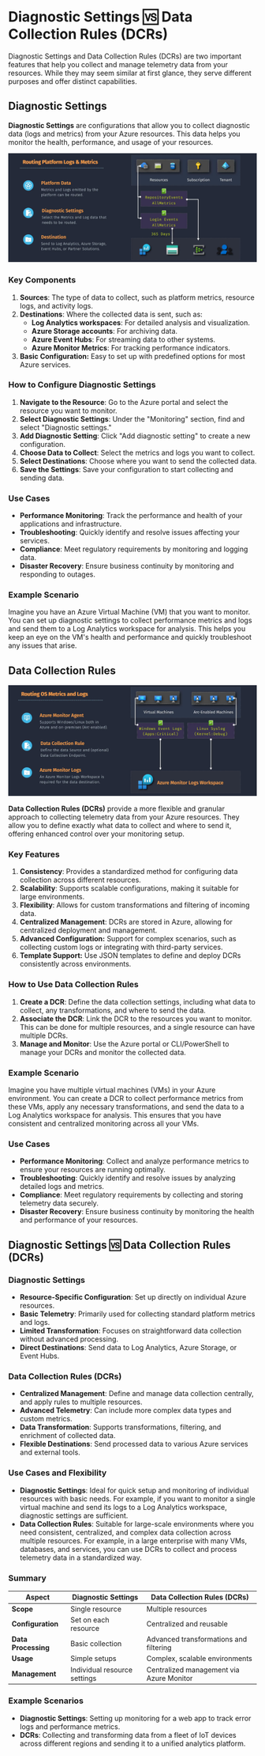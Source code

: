 # Diagnostic Settings 🆚 Data Collection Rules (DCRs)

Diagnostic Settings and Data Collection Rules (DCRs) are two important features that help you collect and manage telemetry data from your resources. While they may seem similar at first glance, they serve different purposes and offer distinct capabilities.

## **Diagnostic Settings**

**Diagnostic Settings** are configurations that allow you to collect diagnostic data (logs and metrics) from your Azure resources. This data helps you monitor the health, performance, and usage of your resources.

![alt text](images/az-diagnostic-settings.png)

### **Key Components**

1. **Sources**: The type of data to collect, such as platform metrics, resource logs, and activity logs.
2. **Destinations**: Where the collected data is sent, such as:
   - **Log Analytics workspaces**: For detailed analysis and visualization.
   - **Azure Storage accounts**: For archiving data.
   - **Azure Event Hubs**: For streaming data to other systems.
   - **Azure Monitor Metrics**: For tracking performance indicators.
3. **Basic Configuration:** Easy to set up with predefined options for most Azure services.

### **How to Configure Diagnostic Settings**

1. **Navigate to the Resource**: Go to the Azure portal and select the resource you want to monitor.
2. **Select Diagnostic Settings**: Under the "Monitoring" section, find and select "Diagnostic settings."
3. **Add Diagnostic Setting**: Click "Add diagnostic setting" to create a new configuration.
4. **Choose Data to Collect**: Select the metrics and logs you want to collect.
5. **Select Destinations**: Choose where you want to send the collected data.
6. **Save the Settings**: Save your configuration to start collecting and sending data.

### **Use Cases**

- **Performance Monitoring**: Track the performance and health of your applications and infrastructure.
- **Troubleshooting**: Quickly identify and resolve issues affecting your services.
- **Compliance**: Meet regulatory requirements by monitoring and logging data.
- **Disaster Recovery**: Ensure business continuity by monitoring and responding to outages.

### **Example Scenario**

Imagine you have an Azure Virtual Machine (VM) that you want to monitor. You can set up diagnostic settings to collect performance metrics and logs and send them to a Log Analytics workspace for analysis. This helps you keep an eye on the VM's health and performance and quickly troubleshoot any issues that arise.

## **Data Collection Rules**

![alt text](images/az-dcr.png)

**Data Collection Rules (DCRs)** provide a more flexible and granular approach to collecting telemetry data from your Azure resources. They allow you to define exactly what data to collect and where to send it, offering enhanced control over your monitoring setup.

### **Key Features**

1. **Consistency**: Provides a standardized method for configuring data collection across different resources.
2. **Scalability**: Supports scalable configurations, making it suitable for large environments.
3. **Flexibility**: Allows for custom transformations and filtering of incoming data.
4. **Centralized Management**: DCRs are stored in Azure, allowing for centralized deployment and management.
5. **Advanced Configuration:** Support for complex scenarios, such as collecting custom logs or integrating with third-party services.
6. **Template Support:** Use JSON templates to define and deploy DCRs consistently across environments.

### **How to Use Data Collection Rules**

1. **Create a DCR**: Define the data collection settings, including what data to collect, any transformations, and where to send the data.
2. **Associate the DCR**: Link the DCR to the resources you want to monitor. This can be done for multiple resources, and a single resource can have multiple DCRs.
3. **Manage and Monitor**: Use the Azure portal or CLI/PowerShell to manage your DCRs and monitor the collected data.

### **Example Scenario**

Imagine you have multiple virtual machines (VMs) in your Azure environment. You can create a DCR to collect performance metrics from these VMs, apply any necessary transformations, and send the data to a Log Analytics workspace for analysis. This ensures that you have consistent and centralized monitoring across all your VMs.

### **Use Cases**

- **Performance Monitoring**: Collect and analyze performance metrics to ensure your resources are running optimally.
- **Troubleshooting**: Quickly identify and resolve issues by analyzing detailed logs and metrics.
- **Compliance**: Meet regulatory requirements by collecting and storing telemetry data securely.
- **Disaster Recovery**: Ensure business continuity by monitoring the health and performance of your resources.

## Diagnostic Settings 🆚 Data Collection Rules (DCRs)

### **Diagnostic Settings**

- **Resource-Specific Configuration**: Set up directly on individual Azure resources.
- **Basic Telemetry**: Primarily used for collecting standard platform metrics and logs.
- **Limited Transformation**: Focuses on straightforward data collection without advanced processing.
- **Direct Destinations**: Send data to Log Analytics, Azure Storage, or Event Hubs.

### **Data Collection Rules (DCRs)**

- **Centralized Management**: Define and manage data collection centrally, and apply rules to multiple resources.
- **Advanced Telemetry**: Can include more complex data types and custom metrics.
- **Data Transformation**: Supports transformations, filtering, and enrichment of collected data.
- **Flexible Destinations**: Send processed data to various Azure services and external tools.

### **Use Cases and Flexibility**

- **Diagnostic Settings**: Ideal for quick setup and monitoring of individual resources with basic needs. For example, if you want to monitor a single virtual machine and send its logs to a Log Analytics workspace, diagnostic settings are sufficient.
- **Data Collection Rules**: Suitable for large-scale environments where you need consistent, centralized, and complex data collection across multiple resources. For example, in a large enterprise with many VMs, databases, and services, you can use DCRs to collect and process telemetry data in a standardized way.

### **Summary**

| Aspect              | Diagnostic Settings          | Data Collection Rules (DCRs)             |
| ------------------- | ---------------------------- | ---------------------------------------- |
| **Scope**           | Single resource              | Multiple resources                       |
| **Configuration**   | Set on each resource         | Centralized and reusable                 |
| **Data Processing** | Basic collection             | Advanced transformations and filtering   |
| **Usage**           | Simple setups                | Complex, scalable environments           |
| **Management**      | Individual resource settings | Centralized management via Azure Monitor |

### **Example Scenarios**

- **Diagnostic Settings**: Setting up monitoring for a web app to track error logs and performance metrics.
- **DCRs**: Collecting and transforming data from a fleet of IoT devices across different regions and sending it to a unified analytics platform.
